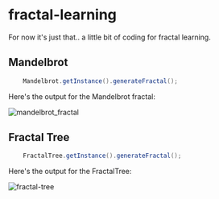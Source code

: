 # fractal-learning
For now it's just that.. a little bit of coding for fractal learning.

## Mandelbrot

```java
    Mandelbrot.getInstance().generateFractal();
```

Here's the output for the Mandelbrot fractal:

![mandelbrot_fractal](https://user-images.githubusercontent.com/16426370/42301588-a0bfbe3a-7fec-11e8-8411-0aac56d2e8f4.png)

## Fractal Tree

```java
    FractalTree.getInstance().generateFractal();
```

Here's the output for the FractalTree:

![fractal-tree](https://user-images.githubusercontent.com/16426370/42302278-6bc14ee8-7ff0-11e8-980d-e1fd3fee8e96.png)

